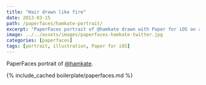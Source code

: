 ```yaml
---
title: "Hair drawn like fire"
date: 2013-03-15
path: /paperfaces/hamkate-portrait/
excerpt: "PaperFaces portrait of @hamkate drawn with Paper for iOS on an iPad."
image: ../../assets/images/paperfaces-hamkate-twitter.jpg
categories: [paperfaces]
tags: [portrait, illustration, Paper for iOS]
---
```


PaperFaces portrait of [@hamkate](https://twitter.com/hamkate).

{% include_cached boilerplate/paperfaces.md %}
